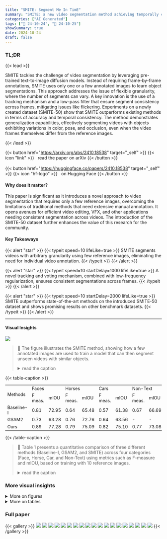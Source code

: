```yaml
---
title: "SMITE: Segment Me In TimE"
summary: "SMITE: a new video segmentation method achieving temporally consistent, fine-grained segmentations using only a few reference images, outperforming state-of-the-art alternatives."
categories: ["AI Generated"]
tags: ["🔖 24-10-24", "🤗 24-10-25"]
showSummary: true
date: 2024-10-24
draft: false
---
```


### TL;DR


{{< lead >}}

SMITE tackles the challenge of video segmentation by leveraging pre-trained text-to-image diffusion models.  Instead of requiring frame-by-frame annotations, SMITE uses only one or a few annotated images to learn object segmentations. This approach addresses the issue of flexible granularity, where the number of segments can vary.  A key innovation is the use of a tracking mechanism and a low-pass filter that ensure segment consistency across frames, mitigating issues like flickering. Experiments on a newly created dataset (SMITE-50) show that SMITE outperforms existing methods in terms of accuracy and temporal consistency. The method demonstrates generalization capabilities, effectively segmenting videos with objects exhibiting variations in color, pose, and occlusion, even when the video frames themselves differ from the reference images.

{{< /lead >}}


{{< button href="https://arxiv.org/abs/2410.18538" target="_self" >}}
{{< icon "link" >}} &nbsp; read the paper on arXiv
{{< /button >}}
<br><br>
{{< button href="https://huggingface.co/papers/2410.18538" target="_self" >}}
{{< icon "hf-logo" >}} &nbsp; on Hugging Face
{{< /button >}}

#### Why does it matter?
This paper is significant as it introduces a novel approach to video segmentation that requires only a few reference images, overcoming the limitations of traditional methods that need extensive manual annotation.  It opens avenues for efficient video editing, VFX, and other applications needing consistent segmentation across videos. The introduction of the SMITE-50 dataset further enhances the value of this research for the community.
#### Key Takeaways

{{< alert "star" >}}
{{< typeit speed=10 lifeLike=true >}} SMITE segments videos with arbitrary granularity using few reference images, eliminating the need for individual video annotation. {{< /typeit >}}
{{< /alert >}}

{{< alert "star" >}}
{{< typeit speed=10 startDelay=1000 lifeLike=true >}} A novel tracking and voting mechanism, combined with low-frequency regularization, ensures consistent segmentations across frames. {{< /typeit >}}
{{< /alert >}}

{{< alert "star" >}}
{{< typeit speed=10 startDelay=2000 lifeLike=true >}} SMITE outperforms state-of-the-art methods on the introduced SMITE-50 dataset and shows promising results on other benchmark datasets. {{< /typeit >}}
{{< /alert >}}

------
#### Visual Insights



![](figures/figures_1_0.png)

> 🔼 The figure illustrates the SMITE method, showing how a few annotated images are used to train a model that can then segment unseen videos with similar objects.
> <details>
> <summary>read the caption</summary>
> Figure 1: SMITE. Using only one or few segmentation references with fine granularity (left), our method learns to segment different unseen videos respecting the segmentation references.
> </details>







{{< table-caption >}}
<table id='4' style='font-size:14px'><tr><td rowspan="2">Methods</td><td colspan="2">Faces</td><td colspan="2">Horses</td><td colspan="2">Cars</td><td colspan="2">Non-Text</td></tr><tr><td>F meas.</td><td>mIOU</td><td>F meas.</td><td>mIOU</td><td>F meas.</td><td>mIOU</td><td>F meas.</td><td>mIOU</td></tr><tr><td>Baseline-I</td><td>0.81</td><td>72.95</td><td>0.64</td><td>65.48</td><td>0.57</td><td>61.38</td><td>0.67</td><td>66.69</td></tr><tr><td>GSAM2</td><td>0.73</td><td>63.28</td><td>0.76</td><td>72.76</td><td>0.64</td><td>63.56</td><td>-</td><td>-</td></tr><tr><td>Ours</td><td>0.89</td><td>77.28</td><td>0.79</td><td>75.09</td><td>0.82</td><td>75.10</td><td>0.77</td><td>73.08</td></tr></table>{{< /table-caption >}}

> 🔼 Table 1 presents a quantitative comparison of three different methods (Baseline-I, GSAM2, and SMITE) across four categories (Face, Horse, Car, and Non-Text) using metrics such as F-measure and mIOU, based on training with 10 reference images.
> <details>
> <summary>read the caption</summary>
> Table 1: Quantitative evaluation on SMITE-50 dataset. The results are presented for each category (Face, Horse, Car, Non-Text) having 10 reference image during training.
> </details>



### More visual insights

<details>
<summary>More on figures
</summary>


![](figures/figures_4_0.png)

> 🔼 Figure 2 illustrates the SMITE pipeline, detailing the process of video segmentation using an inflated U-Net, a tracking module, and a low-frequency regularizer to ensure temporal and spatial consistency.
> <details>
> <summary>read the caption</summary>
> Figure 2: SMITE pipeline. During inference (a), we invert a given video into a noisy latent by iteratively adding noise. We then use an inflated U-Net denoiser (b) along with the trained text embedding as input to denoise the segments. A tracking module ensures that the generated segments are spatially and temporally consistent via spatio-temporal guidance. The video latent zł is updated by a tracking energy Etrack (c) that makes the segments temporally consistent and also a low-frequency regularizer (d) Ereg which guides the model towards better spatial consistency.
> </details>



![](figures/figures_6_0.png)

> 🔼 This figure illustrates the segment tracking module that uses co-tracker to maintain consistent segments across time by employing temporal voting to correct misclassified pixels.
> <details>
> <summary>read the caption</summary>
> Figure 4: Segment tracking module ensures that segments are consistent across time. It uses co-tracker to track each point of the object's segment (here it is nose) and then finds point correspondence of this segment (denoted by blue dots) across timesteps. When the tracked point is of a different class (e.g,. face) then it is recovered by using temporal voting. The misclassified pixel is then replaced by the average of the neighbouring pixels of adjacent frames. This results are temporally consistent segments without visible flickers.
> </details>



![](figures/figures_6_1.png)

> 🔼 The figure shows a comparison of video segmentation results with and without different components of the SMITE pipeline, highlighting the impact of tracking and low-pass regularization on temporal consistency and fine-grained segment details.
> <details>
> <summary>read the caption</summary>
> Figure 3: Best viewed in Adobe Acrobat.
> </details>



![](figures/figures_7_0.png)

> 🔼 The figure shows sample images from the SMITE-50 dataset, showcasing different object categories (horses, cars, faces, and non-text) and their corresponding segmentations.
> <details>
> <summary>read the caption</summary>
> Figure 5: SMITE-50 Dataset sample.
> </details>



![](figures/figures_8_0.png)

> 🔼 Figure 6 shows visual comparisons of video segmentation results from SMITE against two baseline methods, highlighting SMITE’s superior motion consistency, accuracy, and lack of artifacts.
> <details>
> <summary>read the caption</summary>
> Figure 6: Visual comparisons with other methods demonstrate that SMITE maintains better motion consistency of segments and delivers cleaner, more accurate segmentations. Both GSAM2 and Baseline-I struggle to accurately capture the horse’s mane, and GSAM2 misses one leg (Left), whereas our method yields more precise results. Additionally, both alternative techniques create artifacts around the chin (Right), while SMITE produces a cleaner segmentation.
> </details>



![](figures/figures_10_0.png)

> 🔼 Figure 7 shows additional results of SMITE model generalization on various challenging poses, shapes and cut-shapes.
> <details>
> <summary>read the caption</summary>
> Figure 7: Additional results. We visualize the generalization capability of SMITE model (trained on the reference images) in various challenging poses, shape, and even in cut-shapes.
> </details>



![](figures/figures_10_1.png)

> 🔼 Figure 8 shows example segmentation results from SMITE on challenging scenarios with occlusion and camouflage.
> <details>
> <summary>read the caption</summary>
> Figure 8: Segmentation results in challenging scenarios . SMITE accurately segments out the objects under occlusion ('ice-cream') or camouflage ('turtle') highlighting the robustness of our segmentation technique.
> </details>



</details>




<details>
<summary>More on tables
</summary>


{{< table-caption >}}
<br><table id='8' style='font-size:14px'><tr><td colspan="2">but still performs well in one shot setting.</td><td rowspan="2">Methods</td><td colspan="2">Motion Consistency</td></tr><tr><td>Training sample #</td><td>mIOU</td><td>Horse, Car, Face</td><td>Non-Text</td></tr><tr><td>1-shot</td><td>63.03</td><td>Baseline-1</td><td>2.58</td><td>2.37</td></tr><tr><td>5-shot</td><td>71.55</td><td>GSAM2</td><td>2.13</td><td>-</td></tr><tr><td>10-shot</td><td>75.10</td><td>Ours</td><td>1.19</td><td>1.10</td></tr></table>{{< /table-caption >}}
> 🔼 {{ table.description }}
> <details>
> <summary>read the caption</summary>
> {{ table.caption }}
> </details>


> Table 1 presents a quantitative evaluation of the SMITE-50 dataset, showing the performance metrics (F-measure and mIOU) for different video segmentation methods across four categories (Face, Horse, Car, Non-Text), each trained with 10 reference images.


{{< table-caption >}}
<br><table id='7' style='font-size:14px'><tr><td rowspan="2">Method</td><td colspan="2">Chair</td><td colspan="2">Full face 1</td><td colspan="2">Full Face 2</td><td colspan="2">Half Face 1</td></tr><tr><td>F meas.</td><td>mIOU</td><td>F meas.</td><td>mIOU</td><td>F meas.</td><td>mIOU</td><td>F meas.</td><td>mIOU</td></tr><tr><td>GSAM2</td><td>0.49</td><td>58.82</td><td>0.99</td><td>97.47</td><td>0.94</td><td>94.78</td><td>0.29</td><td>57.66</td></tr><tr><td>Baseline-I</td><td>0.46</td><td>73.15</td><td>0.61</td><td>85.23</td><td>0.7</td><td>86.9</td><td>0.02</td><td>82.83</td></tr><tr><td>XMem++</td><td>0.99</td><td>95.72</td><td>0.71</td><td>90.75</td><td>0.80</td><td>89.92</td><td>0.82</td><td>90.52</td></tr><tr><td>Ours</td><td>0.32</td><td>63.32</td><td>0.98</td><td>96.46</td><td>0.85</td><td>90.38</td><td>0.55</td><td>79.75</td></tr><tr><td rowspan="2">Method</td><td colspan="2">Half Face 2</td><td colspan="2">Long Scene Scale</td><td colspan="2">Vlog</td><td colspan="2">Mean</td></tr><tr><td>F meas.</td><td>mIOU</td><td>F meas.</td><td>mIOU</td><td>Fmeas.</td><td>mIOU</td><td>Fmeas.</td><td>mIOU</td></tr><tr><td>GSAM2</td><td>0.54</td><td>74.78</td><td>0.99</td><td>97.39</td><td>0.16</td><td>42.99</td><td>0.63</td><td>74.84</td></tr><tr><td>Baseline-I</td><td>0.18</td><td>55.78</td><td>0.74</td><td>87.74</td><td>0.73</td><td>78.90</td><td>0.5</td><td>74.91</td></tr><tr><td>XMem++</td><td>0.48</td><td>71.03</td><td>0.87</td><td>95.48</td><td>0.16</td><td>31.11</td><td>0.69</td><td>80.65</td></tr><tr><td>Ours</td><td>0.37</td><td>69.91</td><td>0.98</td><td>96.27</td><td>0.75</td><td>78.91</td><td>0.69</td><td>82.14</td></tr></table>{{< /table-caption >}}
> 🔼 {{ table.description }}
> <details>
> <summary>read the caption</summary>
> {{ table.caption }}
> </details>


> Table 1 presents a quantitative comparison of three methods (Baseline-I, GSAM2, and SMITE) across four categories (Face, Horse, Car, and Non-Text) in terms of F-measure and mIOU metrics, using 10 reference images for training.


{{< table-caption >}}
<br><table id='2' style='font-size:14px'><tr><td>Methods</td><td colspan="2">1 frame</td><td colspan="2">5 frames</td><td colspan="2">10 frames</td></tr><tr><td></td><td>F meas.</td><td>mloU</td><td>F meas.</td><td>mloU</td><td>F meas.</td><td>mloU</td></tr><tr><td>Full Face 1 (XMem++)</td><td>0.71</td><td>90.75</td><td>1.0</td><td>98.78</td><td>1.0</td><td>99.01</td></tr><tr><td>Full Face 1 (Ours)</td><td>0.98</td><td>96.46</td><td>0.99</td><td>96.76</td><td>1.0</td><td>96.73</td></tr><tr><td>Full Face 2 (XMem++)</td><td>0.80</td><td>89.92</td><td>0.96</td><td>96.64</td><td>0.97</td><td>97.35</td></tr><tr><td>Full Face 2 (Ours)</td><td>0.85</td><td>90.38</td><td>0.91</td><td>93.10</td><td>0.93</td><td>93.78</td></tr><tr><td>Chair (XMem++)</td><td>0.99</td><td>95.72</td><td>1.0</td><td>96.57</td><td>1.0</td><td>96.65</td></tr><tr><td>Chair (Ours)</td><td>0.32</td><td>63.32</td><td>0.98</td><td>90.62</td><td>0.99</td><td>89.82</td></tr><tr><td>Half Face 1 (XMem++)</td><td>0.82</td><td>90.52</td><td>0.94</td><td>94.54</td><td>0.96</td><td>95.49</td></tr><tr><td>Half Face 1 (Ours)</td><td>0.55</td><td>79.75</td><td>0.92</td><td>90.69</td><td>0.93</td><td>91.37</td></tr><tr><td>Half Face 2 (XMem++)</td><td>0.48</td><td>71.03</td><td>0.77</td><td>87.87</td><td>0.85</td><td>91.41</td></tr><tr><td>Half Face 2 (Ours)</td><td>0.37</td><td>69.91</td><td>0.66</td><td>81.06</td><td>0.83</td><td>87.17</td></tr><tr><td>Long Scene Scale (XMem++)</td><td>0.87</td><td>95.48</td><td>0.99</td><td>98.36</td><td>1.0</td><td>98.91</td></tr><tr><td>Long Scene Scale (Ours)</td><td>0.98</td><td>96.27</td><td>1.0</td><td>96.87</td><td>1.0</td><td>96.79</td></tr><tr><td>Vlog (XMem++)</td><td>0.16</td><td>31.11</td><td>0.55</td><td>62.84</td><td>0.82</td><td>82.52</td></tr><tr><td>Vlog (Ours)</td><td>0.75</td><td>78.91</td><td>0.86</td><td>84.01</td><td>0.90</td><td>85.29</td></tr><tr><td>Mean (XMem++)</td><td>0.69</td><td>80.65</td><td>0.89</td><td>90.80</td><td>0.94</td><td>94.48</td></tr><tr><td>Mean (Ours)</td><td>0.69</td><td>82.14</td><td>0.90</td><td>90.44</td><td>0.94</td><td>91.56</td></tr></table>{{< /table-caption >}}
> 🔼 {{ table.description }}
> <details>
> <summary>read the caption</summary>
> {{ table.caption }}
> </details>


> Table 1 presents a quantitative comparison of different methods on the SMITE-50 dataset, showing the F-measure and mIOU scores for each category with 10 reference images used during training.


{{< table-caption >}}
<br><table id='2' style='font-size:16px'><tr><td></td><td>Body</td><td>Light</td><td>Plate</td><td>Wheel</td><td>Window</td><td>Background</td><td>Average</td></tr><tr><td>CNN*</td><td>73.4</td><td>42.2</td><td>41.7</td><td>66.3</td><td>61.0</td><td>67.4</td><td>58.7</td></tr><tr><td>CNN+CRF*</td><td>75.4</td><td>36.1</td><td>35.8</td><td>64.3</td><td>61.8</td><td>68.7</td><td>57.0</td></tr><tr><td>SegGPT Wang et al. 2023 *</td><td>62.7</td><td>18.5</td><td>25.8</td><td>65.8</td><td>69.5</td><td>77.7</td><td>53.3</td></tr><tr><td>OIParts Dai et al. 2024</td><td>77.7</td><td>59.1</td><td>57.2</td><td>66.9</td><td>59.2</td><td>71.1</td><td>65.2</td></tr><tr><td>ReGAN Tritrong et al 2021</td><td>75.5</td><td>29.3</td><td>17.8</td><td>57.2</td><td>62.4</td><td>70.7</td><td>52.15</td></tr><tr><td>SLiMe Khani et al. 2024</td><td>81.5</td><td>56.8</td><td>54.8</td><td>68.3</td><td>70.3</td><td>78.4</td><td>68.3</td></tr><tr><td>Ours</td><td>82.3</td><td>57.5</td><td>55.9</td><td>70.1</td><td>72.6</td><td>80.1</td><td>69.8</td></tr></table>{{< /table-caption >}}
> 🔼 {{ table.description }}
> <details>
> <summary>read the caption</summary>
> {{ table.caption }}
> </details>


> Table 8 presents a quantitative comparison of image segmentation performance on the 'car' class, comparing SMITE against several baselines, including supervised and few-shot methods, across various metrics and experimental settings.


{{< table-caption >}}
<br><table id='4' style='font-size:14px'><tr><td></td><td>Head</td><td>Leg</td><td>Neck+Torso</td><td>Tail</td><td>Background</td><td>Average</td></tr><tr><td>Shape+Appereance*</td><td>47.2</td><td>38.2</td><td>66.7</td><td>-</td><td>-</td><td>-</td></tr><tr><td>CNN+CRF*</td><td>55.0</td><td>46.8</td><td>-</td><td>37.2</td><td>76</td><td>-</td></tr><tr><td>SegGPT Wang et al 2023 *</td><td>41.1</td><td>49.8</td><td>58.6</td><td>15.5</td><td>36.4</td><td>40.3</td></tr><tr><td>OIParts Dai et al. 2024</td><td>73.0</td><td>50.7</td><td>72.6</td><td>60.3</td><td>77.7</td><td>66.9</td></tr><tr><td>ReGAN Tritrong et al. 2021</td><td>50.1</td><td>49.6</td><td>70.5</td><td>19.9</td><td>81.6</td><td>54.3</td></tr><tr><td>SegDDPM (Baranchuk et al. 2021</td><td>41.0</td><td>59.1</td><td>69.9</td><td>39.3</td><td>84.3</td><td>58.7</td></tr><tr><td>SLiMe (Khani et al 2024</td><td>63.8</td><td>59.5</td><td>68.1</td><td>45.4</td><td>79.6</td><td>63.3</td></tr><tr><td>Ours</td><td>64.5</td><td>61.9</td><td>73.2</td><td>48.1</td><td>83.5</td><td>66.2</td></tr></table>{{< /table-caption >}}
> 🔼 {{ table.description }}
> <details>
> <summary>read the caption</summary>
> {{ table.caption }}
> </details>


> Table 9 presents a quantitative comparison of SMITE and other image segmentation methods on the 'horse' class of the PASCAL-Part dataset, showing mIOU scores for different body parts and overall average.


</details>


### Full paper

{{< gallery >}}
<img src="paper_images/1.png" class="grid-w50 md:grid-w33 xl:grid-w25" />
<img src="paper_images/2.png" class="grid-w50 md:grid-w33 xl:grid-w25" />
<img src="paper_images/3.png" class="grid-w50 md:grid-w33 xl:grid-w25" />
<img src="paper_images/4.png" class="grid-w50 md:grid-w33 xl:grid-w25" />
<img src="paper_images/5.png" class="grid-w50 md:grid-w33 xl:grid-w25" />
<img src="paper_images/6.png" class="grid-w50 md:grid-w33 xl:grid-w25" />
<img src="paper_images/7.png" class="grid-w50 md:grid-w33 xl:grid-w25" />
<img src="paper_images/8.png" class="grid-w50 md:grid-w33 xl:grid-w25" />
<img src="paper_images/9.png" class="grid-w50 md:grid-w33 xl:grid-w25" />
<img src="paper_images/10.png" class="grid-w50 md:grid-w33 xl:grid-w25" />
<img src="paper_images/11.png" class="grid-w50 md:grid-w33 xl:grid-w25" />
<img src="paper_images/12.png" class="grid-w50 md:grid-w33 xl:grid-w25" />
<img src="paper_images/13.png" class="grid-w50 md:grid-w33 xl:grid-w25" />
<img src="paper_images/14.png" class="grid-w50 md:grid-w33 xl:grid-w25" />
<img src="paper_images/15.png" class="grid-w50 md:grid-w33 xl:grid-w25" />
<img src="paper_images/16.png" class="grid-w50 md:grid-w33 xl:grid-w25" />
<img src="paper_images/17.png" class="grid-w50 md:grid-w33 xl:grid-w25" />
<img src="paper_images/18.png" class="grid-w50 md:grid-w33 xl:grid-w25" />
<img src="paper_images/19.png" class="grid-w50 md:grid-w33 xl:grid-w25" />
{{< /gallery >}}